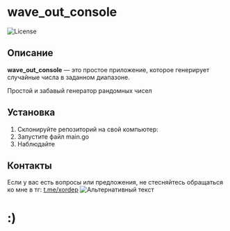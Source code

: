 # wave_out_console

![License](https://img.shields.io/badge/license-MIT-green.svg)

## Описание

**wave_out_console** — это простое приложение, которое генерирует случайные числа в заданном диапазоне.

Простой и забавый генератор рандомных чисел

## Установка

1. Склонируйте репозиторий на свой компьютер:
2. Запустите файл main.go
3. Наблюдайте

## Контакты

Если у вас есть вопросы или предложения, не стесняйтесь обращаться ко мне в тг: [t.me/xordep](https://t.me/xordep)
![Альтернативный текст](https://ru.pinterest.com/pin/606649012338861213/)
# :)
